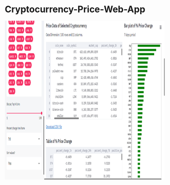 # Cryptocurrency-Price-Web-App

<img  height='500' src='https://github.com/Shixi99/Cryptocurrency-Price-Web-App/blob/master/webapp.PNG'/>
